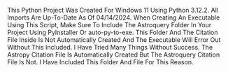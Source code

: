 This Python Project Was Created For Windows 11 Using Python 3.12.2. All Imports Are Up-To-Date As Of 04/14/2024. When Creating An Executable Using This Script, Make Sure To Include The Astroquery Folder In Your Project Using PyInstaller Or auto-py-to-exe. This Folder And The Citation File Inside Is Not Automatically Created And The Executable Will Error Out Without This Included. I Have Tried Many Things Without Success. The Astropy Citation File Is Automatically Created But The Astroquery Citation File Is Not. I Have Included This Folder And File For This Reason.
